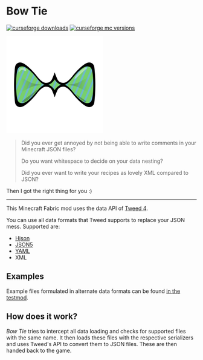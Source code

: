 # Bow Tie


[![curseforge downloads](http://cf.way2muchnoise.eu/full_bow-tie_downloads.svg)](https://minecraft.curseforge.com/projects/bow-tie)
[![curseforge mc versions](http://cf.way2muchnoise.eu/versions/bow-tie.svg)](https://minecraft.curseforge.com/projects/bow-tie)

![logo](logo.png?raw=true)

> Did you ever get annoyed by not being able to write comments in your Minecraft JSON files?
> 
> Do you want whitespace to decide on your data nesting?
> 
> Did you ever want to write your recipes as lovely XML compared to JSON?

Then I got the right thing for you :)

---

This Minecraft Fabric mod uses the data API of [Tweed 4](https://github.com/Siphalor/tweed-api).

You can use all data formats that Tweed supports to replace your JSON mess.
Supported are:

- [Hjson](https://hjson.github.io/)
- [JSON5](https://json5.org/)
- [YAML](https://yaml.org/)
- XML

## Examples

Example files formulated in alternate data formats can be found [in the testmod](https://github.com/Siphalor/bow-tie/tree/1.16/src/testmod/resources).

## How does it work?

*Bow Tie* tries to intercept all data loading and checks for supported files with the same name.
It then loads these files with the respective serializers and uses Tweed's API to convert them to JSON files.
These are then handed back to the game.
